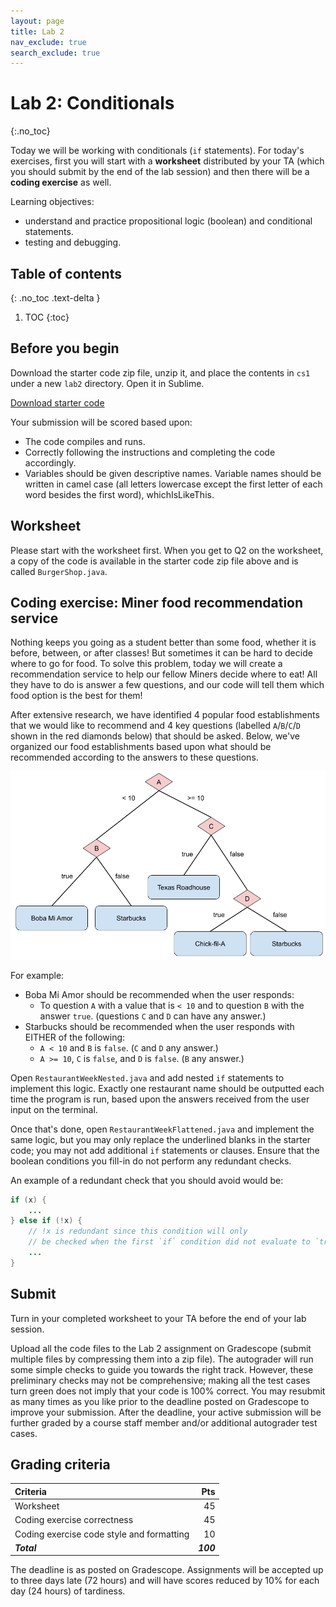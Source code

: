 ```yaml
---
layout: page
title: Lab 2
nav_exclude: true
search_exclude: true
---
```


# Lab 2: Conditionals
{:.no_toc}

Today we will be working with conditionals (`if` statements). For today's exercises, first you will start with a **worksheet** distributed by your TA (which you should submit by the end of the lab session) and then there will be a **coding exercise** as well.

Learning objectives:
- understand and practice propositional logic (boolean) and conditional statements.
- testing and debugging.

## Table of contents
{: .no_toc .text-delta }

1. TOC
{:toc}

## Before you begin

Download the starter code zip file, unzip it, and place the contents in `cs1` under a new `lab2` directory. Open it in Sublime.

<a href="https://github.com/UTEP-CS-1/website/raw/main{{page.url|relative_url}}../lab02_starter.zip" class="btn btn-green">Download starter code</a>


Your submission will be scored based upon:
- The code compiles and runs.
- Correctly following the instructions and completing the code accordingly.
- Variables should be given descriptive names. Variable names should be written in camel case (all letters lowercase except the first letter of each word besides the first word), whichIsLikeThis.

## Worksheet

Please start with the worksheet first. When you get to Q2 on the worksheet, a copy of the code is available in the starter code zip file above and is called `BurgerShop.java`.

## Coding exercise: Miner food recommendation service

Nothing keeps you going as a student better than some food, whether it is before, between, or after classes! But sometimes it can be hard to decide where to go for food. To solve this problem, today we will create a recommendation service to help our fellow Miners decide where to eat! All they have to do is answer a few questions, and our code will tell them which food option is the best for them!

After extensive research, we have identified 4 popular food establishments that we would like to recommend and 4 key questions (labelled `A`/`B`/`C`/`D` shown in the red diamonds below) that should be asked. Below, we've organized our food establishments based upon what should be recommended according to the answers to these questions. 

![](tree.png)

For example:

- Boba Mi Amor should be recommended when the user responds:
    - To question `A` with a value that is `< 10` and to question `B` with the answer `true`. (questions `C` and `D` can have any answer.)
- Starbucks should be recommended when the user responds with EITHER of the following:
    - `A < 10` and `B` is `false`. (`C` and `D` any answer.)
    - `A >= 10`, `C` is `false`, and `D` is `false`. (`B` any answer.)

Open `RestaurantWeekNested.java` and add nested `if` statements to implement this logic. Exactly one restaurant name should be outputted each time the program is run, based upon the answers received from the user input on the terminal.

Once that's done, open `RestaurantWeekFlattened.java` and implement the same logic, but you may only replace the underlined blanks in the starter code; you may not add additional `if` statements or clauses. Ensure that the boolean conditions you fill-in do not perform any redundant checks.

An example of a redundant check that you should avoid would be:
```java
if (x) {
    ...
} else if (!x) {
    // !x is redundant since this condition will only
    // be checked when the first `if` condition did not evaluate to `true`.
    ...
}
```

## Submit

Turn in your completed worksheet to your TA before the end of your lab session.

Upload all the code files to the Lab 2 assignment on Gradescope (submit multiple files by compressing them into a zip file). The autograder will run some simple checks to guide you towards the right track. However, these preliminary checks may not be comprehensive; making all the test cases turn green does not imply that your code is 100% correct. You may resubmit as many times as you like prior to the deadline posted on Gradescope to improve your submission. After the deadline, your active submission will be further graded by a course staff member and/or additional autograder test cases.

## Grading criteria

| **Criteria**                             |   **Pts** |
|:-----------------------------------------|----------:|
| Worksheet                                |        45 |
| Coding exercise correctness              |        45 |
| Coding exercise code style and formatting|        10 |
| **_Total_**                              | **_100_** |

The deadline is as posted on Gradescope.
Assignments will be accepted up to three days late (72 hours) and will have scores reduced by 10% for each day (24 hours) of tardiness.
